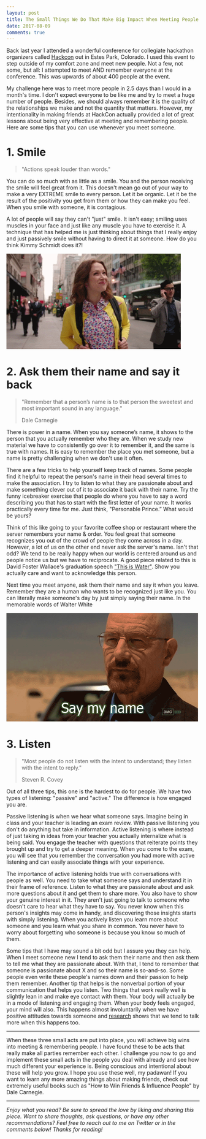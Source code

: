 ```yaml
---
layout: post
title: The Small Things We Do That Make Big Impact When Meeting People
date: 2017-08-09
comments: true
---
```


Back last year I attended a wonderful conference for collegiate hackathon organizers called [Hackcon](https://hackcon.mlh.io) out in Estes Park, Colorado. I used this event to step outside of my comfort zone and meet new people. Not a few, not some, but all: I attempted to meet AND remember everyone at the conference. This was upwards of about 400 people at the event.

My challenge here was to meet more people in 2.5 days than I would in a month's time. I don't expect everyone to be like me and try to meet a huge number of people. Besides, we should always remember it is the quality of the relationships we make and not the quantity that matters. However, my intentionality in making friends at HackCon actually provided a lot of great lessons about being very effective at meeting and remembering people. Here are some tips that you can use whenever you meet someone.

# 1. Smile
> "Actions speak louder than words."

You can do so much with as little as a smile. You and the person receiving the smile will feel great from it. This doesn't mean go out of your way to make a very EXTREME smile to every person. Let it be organic. Let it be the result of the positivity you get from them or how they can make you feel. When you smile with someone, it is contagious.

A lot of people will say they can't "just" smile. It isn't easy; smiling uses muscles in your face and just like any muscle you have to exercise it. A technique that has helped me is just thinking about things that I really enjoy and just passively smile without having to direct it at someone. How do you think Kimmy Schmidt does it?!

![Kimmy Schmidt smiling as she is walking the city streets](/assets/img/kimmy-schmidt-smile.gif)

# 2. Ask them their name and say it back
> "Remember that a person’s name is to that person the sweetest and most important sound in any language."
>
> Dale Carnegie

There is power in a name. When you say someone’s name, it shows to the person that you actually remember who they are.  When we study new material we have to consistently go over it to remember it, and the same is true with names. It is easy to remember the place you met someone, but a name is pretty challenging when we don't use it often. 

There are a few tricks to help yourself keep track of names. Some people find it helpful to repeat the person's name in their head several times to make the association. I try to listen to what they are passionate about and make something clever out of it to associate it back with their name. Try the funny icebreaker exercise that people do where you have to say a word describing you that has to start with the first letter of your name. It works practically every time for me. Just think, "Personable Prince.” What would be yours?

Think of this like going to your favorite coffee shop or restaurant where the server remembers your name & order. You feel great that someone recognizes you out of the crowd of people they come across in a day. However, a lot of us on the other end never ask the server's name. Isn't that odd? We tend to be really happy when our world is centered around us and people notice us but we have to reciprocate. A good piece related to this is David Foster Wallace's graduation speech ["This is Water"](https://www.youtube.com/watch?v=8CrOL-ydFMI). Show you actually care and want to acknowledge this person.

Next time you meet anyone, ask them their name and say it when you leave. Remember they are a human who wants to be recognized just like you. You can literally make someone's day by just simply saying their name. In the memorable words of Walter White

![Walter White saying "Say my name"](/assets/img/walter-white-say-my-name.gif)

# 3. Listen
> "Most people do not listen with the intent to understand; they listen with the intent to reply."
>
> Steven R. Covey

Out of all three tips, this one is the hardest to do for people. We have two types of listening: "passive" and "active." The difference is how engaged you are.

Passive listening is when we hear what someone says. Imagine being in class and your teacher is leading an exam review. With passive listening you don't do anything but take in information. Active listening is where instead of just taking in ideas from your teacher you actually internalize what is being said. You engage the teacher with questions that reiterate points they brought up and try to get a deeper meaning. When you come to the exam, you will see that you remember the conversation you had more with active listening and can easily associate things with your experience.

The importance of active listening holds true with conversations with people as well. You need to take what someone says and understand it in their frame of reference. Listen to what they are passionate about and ask more questions about it and get them to share more. You also have to show your genuine interest in it. They aren't just going to talk to someone who doesn't care to hear what they have to say. You never know when this person's insights may come in handy, and discovering those insights starts with simply listening. When you actively listen you learn more about someone and you learn what you share in common. You never have to worry about forgetting who someone is because you know so much of them.

Some tips that I have may sound a bit odd but I assure you they can help. When I meet someone new I tend to ask them their name and then ask them to tell me what they are passionate about. With that, I tend to remember that someone is passionate about X and so their name is so-and-so. Some people even write these people's names down and their passion to help them remember. Another tip that helps is the nonverbal portion of your communication that helps you listen. Two things that work really well is slightly lean in and make eye contact with them. Your body will actually be in a mode of listening and engaging them. When your body feels engaged, your mind will also. This happens almost involuntarily when we have positive attitudes towards someone and [research](http://hl-128-171-57-22.library.manoa.hawaii.edu/bitstream/10125/35152/1/Barkai_27SanDiegoLRev101.pdf) shows that we tend to talk more when this happens too. 

---

When these three small acts are put into place, you will achieve big wins into meeting & remembering people. I have found these to be acts that really make all parties remember each other. I challenge you now to go and implement these small acts in the people you deal with already and see how much different your experience is. Being conscious and intentional about these will help you grow. I hope you use these well, my padawan! If you want to learn any more amazing things about making friends, check out extremely useful books such as "How to Win Friends & Influence People" by Dale Carnegie.

---

*Enjoy what you read? Be sure to spread the love by liking and sharing this piece. Want to share thoughts, ask questions, or have any other recommendations? Feel free to reach out to me on Twitter or in the comments below! Thanks for reading!*


